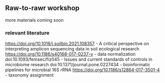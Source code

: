 ## Raw-to-rawr workshop

more materials coming soon



### relevant literature
https://doi.org/10.1016/j.soilbio.2021.108357 - A critical perspective on interpreting amplicon sequencing data in soil ecological research 
https://doi.org/10.1186/s40168-017-0237-y  - data normalization 
doi:10.1093/femsec/fiz045  - Issues and current standards of controls in microbiome research
doi:10.1371/journal.pone.0227434 - bioinformatic pipelines for microbial 16S rRNA
https://doi.org/10.1186/s12864-017-3501-4 - taxonomy assignment 



